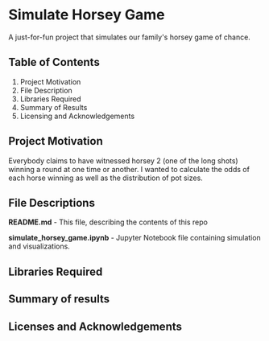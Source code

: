 # Simulate Horsey Game
A just-for-fun project that simulates our family's horsey game of chance.

## Table of Contents
1) Project Motivation <br>
2) File Description <br>
3) Libraries Required <br>
4) Summary of Results <br>
5) Licensing and Acknowledgements <br>

## Project Motivation
Everybody claims to have witnessed horsey 2 (one of the long shots) winning a round at one time or another.  I wanted to calculate the odds of each horse winning as well as the distribution of pot sizes.

## File Descriptions

**README.md** - This file, describing the contents of this repo

**simulate_horsey_game.ipynb** - Jupyter Notebook file containing simulation and visualizations.

## Libraries Required

## Summary of results

## Licenses and Acknowledgements

